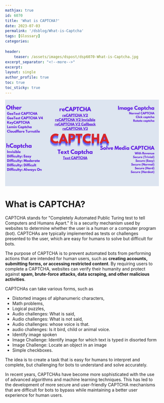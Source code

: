```yaml
---
mathjax: true
id: 6070
title: 'What is CAPTCHA?'
date: 2023-07-03
permalink: '/dsblog/What-is-Captcha'
tags: [Glossary] 
categories: 

header:
    teaser: /assets/images/dspost/dsp6070-What-is-Captcha.jpg
excerpt_separator: "<!--more-->"  
excerpt:  
layout: single  
author_profile: true  
toc: true  
toc_sticky: true
---
```


![What is CAPTCHA?](/assets/images/dspost/dsp6070-What-is-Captcha.jpg)   

# What is CAPTCHA?

CAPTCHA stands for "Completely Automated Public Turing test to tell Computers and Humans Apart." It is a security mechanism used by websites to determine whether the user is a human or a computer program (bot). CAPTCHAs are typically implemented as tests or challenges presented to the user, which are easy for humans to solve but difficult for bots.

The purpose of CAPTCHA is to prevent automated bots from performing actions that are intended for human users, such as **creating accounts, submitting forms, or accessing restricted content**. By requiring users to complete a CAPTCHA, websites can verify their humanity and protect against **spam, brute-force attacks, data scraping, and other malicious activities**.

CAPTCHAs can take various forms, such as 
- Distorted images of alphanumeric characters, 
- Math problems, 
- Logical puzzles, 
- Audio challenges: What is said,
- Audio challenges: What is not said,
- Audio challenges: whose voice is that.
- audio challenges: Is it bird, child or animal voice.
- Identify image spoken
- Image Challenge: Identify image for which text is typed in disorted form
- Image Challenge: Locate an object in an image 
- Simple checkboxes. 

The idea is to create a task that is easy for humans to interpret and complete, but challenging for bots to understand and solve accurately.

In recent years, CAPTCHAs have become more sophisticated with the use of advanced algorithms and machine learning techniques. This has led to the development of more secure and user-friendly CAPTCHA mechanisms that are difficult for bots to bypass while maintaining a better user experience for human users.

